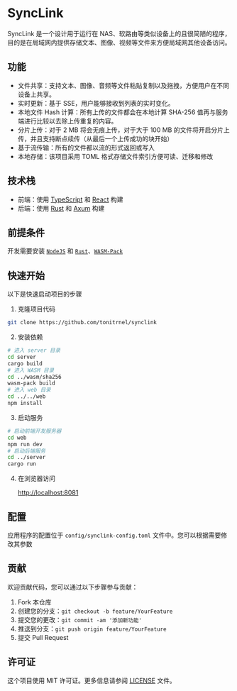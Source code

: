 # SyncLink

SyncLink 是一个设计用于运行在 NAS、软路由等类似设备上的且很简陋的程序，目的是在局域网内提供存储文本、图像、视频等文件来方便局域网其他设备访问。

## 功能

- 文件共享：支持文本、图像、音频等文件粘贴复制以及拖拽，方便用户在不同设备上共享。
- 实时更新：基于 SSE，用户能够接收到列表的实时变化。
- 本地文件 Hash 计算：所有上传的文件都会在本地计算 SHA-256 值再与服务端进行比较以去除上传重复的内容。
- 分片上传：对于 2 MB 将会无痕上传，对于大于 100 MB 的文件将开启分片上传，并且支持断点续传（从最后一个上传成功的块开始）
- 基于流传输：所有的文件都以流的形式返回或写入
- 本地存储：该项目采用 TOML 格式存储文件索引方便可读、迁移和修改

## 技术栈

- 前端：使用 [TypeScript](https://www.typescriptlang.org/) 和 [React](https://react.dev/) 构建
- 后端：使用 [Rust](https://www.rust-lang.org/) 和 [Axum](https://github.com/tokio-rs/axum) 构建

## 前提条件

开发需要安装 [`NodeJS`](https://nodejs.org/en/download) 和 [`Rust`](https://www.rust-lang.org/tools/install)、[`WASM-Pack`](https://rustwasm.github.io/wasm-pack)

## 快速开始

以下是快速启动项目的步骤

1. 克隆项目代码

```bash
git clone https://github.com/tonitrnel/synclink
```

2. 安装依赖

```bash
# 进入 server 目录
cd server
cargo build
# 进入 WASM 目录
cd ../wasm/sha256
wasm-pack build
# 进入 web 目录
cd ../../web
npm install
```

3. 启动服务

```bash
# 启动前端开发服务器
cd web
npm run dev
# 启动后端服务
cd ../server
cargo run
```

4. 在浏览器访问

   [http://localhost:8081](http://localhost:3000)

## 配置

应用程序的配置位于 `config/synclink-config.toml` 文件中。您可以根据需要修改其参数

## 贡献

欢迎贡献代码，您可以通过以下步骤参与贡献：

1. Fork 本仓库
2. 创建您的分支：`git checkout -b feature/YourFeature`
3. 提交您的更改：`git commit -am '添加新功能'`
4. 推送到分支：`git push origin feature/YourFeature`
5. 提交 Pull Request

## 许可证

这个项目使用 MIT 许可证。更多信息请参阅 [LICENSE](LICENSE) 文件。

